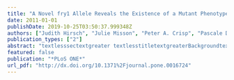 ```yaml
---
title: "A Novel fry1 Allele Reveals the Existence of a Mutant Phenotype Unrelated to 5′-textgreater3′ Exoribonuclease (XRN) Activities in Arabidopsis thaliana Roots"
date: 2011-01-01
publishDate: 2019-10-25T03:50:37.999348Z
authors: ["Judith Hirsch", "Julie Misson", "Peter A. Crisp", "Pascale David", "Vincent Bayle", "Gonzalo M. Estavillo", "Hélène Javot", "Serge Chiarenza", "Allison C. Mallory", "Alexis Maizel", "Marie Declerck", "Barry J. Pogson", "Hervé Vaucheret", "Martin Crespi", "Thierry Desnos", "Marie-Christine Thibaud", "Laurent Nussaume", "Elena Marin"]
publication_types: ["2"]
abstract: "textlesssectextgreater textlesstitletextgreaterBackgroundtextless/titletextgreater textlessptextgreaterMutations in the textlessitalictextgreaterFRY1/SAL1textless/italictextgreater Arabidopsis locus are highly pleiotropic, affecting drought tolerance, leaf shape and root growth. textlessitalictextgreaterFRY1textless/italictextgreater encodes a nucleotide phosphatase that textlessitalictextgreaterin vitrotextless/italictextgreater has inositol polyphosphate 1-phosphatase and 3′,(2′),5′-bisphosphate nucleotide phosphatase activities. It is not clear which activity mediates each of the diverse biological functions of FRY1 textlessitalictextgreaterin plantatextless/italictextgreater.textless/ptextgreater textless/sectextgreater textlesssectextgreater textlesstitletextgreaterPrincipal Findingstextless/titletextgreater textlessptextgreaterA textlessitalictextgreaterfry1textless/italictextgreater mutant was identified in a genetic screen for Arabidopsis mutants deregulated in the expression of textlessunderlinetextgreaterPtextless/underlinetextgreateri textlessunderlinetextgreaterHtextless/underlinetextgreaterigh affinity textlessunderlinetextgreaterTtextless/underlinetextgreaterransporter 1;4 (textlessitalictextgreaterPHT1;4textless/italictextgreater). Histological analysis revealed that, in roots, textlessitalictextgreaterFRY1textless/italictextgreater expression was restricted to the stele and meristems. The textlessitalictextgreaterfry1textless/italictextgreater mutant displayed an altered root architecture phenotype and an increased drought tolerance. All of the phenotypes analyzed were complemented with the textlessitalictextgreaterAHLtextless/italictextgreater gene encoding a protein that converts 3′-polyadenosine 5′-phosphate (PAP) into AMP and Pi. PAP is known to inhibit exoribonucleases (XRN) textlessitalictextgreaterin vitrotextless/italictextgreater. Accordingly, an textlessitalictextgreaterxrntextless/italictextgreater triple mutant with mutations in all three XRNs shared the textlessitalictextgreaterfry1textless/italictextgreater drought tolerance and root architecture phenotypes. Interestingly these two traits were also complemented by grafting, revealing that drought tolerance was primarily conferred by the rosette and that the root architecture can be complemented by long-distance regulation derived from leaves. By contrast, textlessitalictextgreaterPHT1textless/italictextgreater expression was not altered in textlessitalictextgreaterxrntextless/italictextgreater mutants or in grafting experiments. Thus, textlessitalictextgreaterPHT1textless/italictextgreater up-regulation probably resulted from a local depletion of Pi in the textlessitalictextgreaterfry1textless/italictextgreater stele. This hypothesis is supported by the identification of other genes modulated by Pi deficiency in the stele, which are found induced in a textlessitalictextgreaterfry1textless/italictextgreater background.textless/ptextgreater textless/sectextgreater textlesssectextgreater textlesstitletextgreaterConclusions/Significancetextless/titletextgreater textlessptextgreaterOur results indicate that the 3′,(2′),5′-bisphosphate nucleotide phosphatase activity of FRY1 is involved in long-distance as well as local regulatory activities in roots. The local up-regulation of textlessitalictextgreaterPHT1textless/italictextgreater genes transcription in roots likely results from local depletion of Pi and is independent of the XRNs.textless/ptextgreater textless/sectextgreater"
featured: false
publication: "*PLoS ONE*"
url_pdf: "http://dx.doi.org/10.1371%2Fjournal.pone.0016724"
---
```


